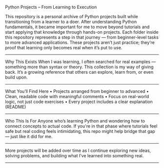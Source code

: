 Python Projects – From Learning to Execution

This repository is a personal archive of Python projects built while transitioning from a learner to a doer. After understanding Python fundamentals, it became important for me to move beyond tutorials and start applying that knowledge through hands-on projects.
Each folder inside this repository represents a step in that journey — from beginner-level tasks to more advanced applications. These projects aren’t just practice; they’re proof that learning only becomes real when it’s put to use.
________________________________________
Why This Exists
When I was learning, I often searched for real examples — something more than syntax or theory. This collection is my way of giving back. It’s a growing reference that others can explore, learn from, or even build upon.
________________________________________
What You’ll Find Here
•	Projects arranged from beginner to advanced
•	Clean, readable code with meaningful comments
•	Focus on real-world logic, not just code exercises
•	Every project includes a clear explanation (README)
________________________________________
Who This Is For
Anyone who’s learning Python and wondering how to connect concepts to actual code. If you're in that phase where tutorials feel safe but real coding feels intimidating, this repo might help bridge that gap — just like it did for me.
________________________________________
More projects will be added over time as I continue exploring new ideas, solving problems, and building what I’ve learned into something real.
________________________________________
